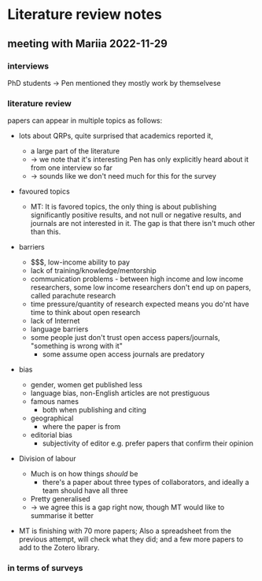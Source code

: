 # Literature review notes

## meeting with Mariia 2022-11-29

### interviews

PhD students -> Pen mentioned they mostly work by themselvese

### literature review

papers can appear in multiple topics as follows: 

* lots about QRPs, quite surprised that academics reported it, 
  * a large part of the literature
  * -> we note that it's interesting Pen has only explicitly heard about it from one interview so far
  * -> sounds like we don't need much for this for the survey
* favoured topics
  * MT: It is favored topics, the only thing is about publishing significantly positive results, and not null or negative results, and journals are not interested in it. The gap is that there isn't much other than this.
* barriers
  * $$$, low-income ability to pay
  * lack of training/knowledge/mentorship
  * communication problems - between high income and low income researchers, some low income researchers don't end up on papers, called parachute research
  * time pressure/quantity of research expected means you do'nt have time to think about open research
  * lack of Internet
  * language barriers
  * some people just don't trust open access papers/journals, "something is wrong with it"
    * some assume open access journals are predatory
* bias
  * gender, women get published less
  * language bias, non-English articles are not prestiguous
  * famous names
    * both when publishing and citing
  * geographical
    * where the paper is from
  * editorial bias
    * subjectivity of editor e.g. prefer papers that confirm their opinion
* Division of labour
  * Much is on how things *should* be
    * there's a paper about three types of collaborators, and ideally a team should have all three
  * Pretty generalised
  * -> we agree this is a gap right now, though MT would like to summarise it better

* MT is finishing with 70 more papers; Also a spreadsheet from the previous attempt, will check what they did; and a few more papers to add to the Zotero library.

### in terms of surveys